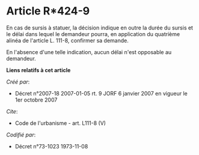 # Article R*424-9

En cas de sursis à statuer, la décision indique en outre la durée du sursis et le délai dans lequel le demandeur pourra, en
application du quatrième alinéa de l'article L. 111-8, confirmer sa demande. 

En l'absence d'une telle indication, aucun délai n'est opposable au demandeur.

**Liens relatifs à cet article**

_Créé par_:

  - Décret n°2007-18 2007-01-05 rt. 9 JORF 6 janvier 2007 en vigueur le 1er octobre 2007

_Cite_:

  - Code de l'urbanisme - art. L111-8 (V)

_Codifié par_:

  - Décret n°73-1023 1973-11-08
